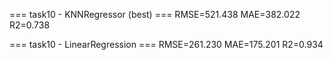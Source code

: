 === task10 - KNNRegressor (best) ===
RMSE=521.438  MAE=382.022  R2=0.738


=== task10 - LinearRegression ===
RMSE=261.230  MAE=175.201  R2=0.934


